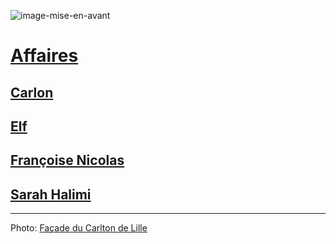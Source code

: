 ![image-mise-en-avant](../_aux/Bellefaçadecarlton.png)

# [Affaires](affaires)
## [Carlon](carlton.md)
## [Elf](elf.md)
## [Françoise Nicolas](fn.md)
## [Sarah Halimi](shalimi.md)

---
Photo: [Façade du Carlton de Lille](https://commons.wikimedia.org/wiki/File:Bellefa%C3%A7adecarlton.jpg)
